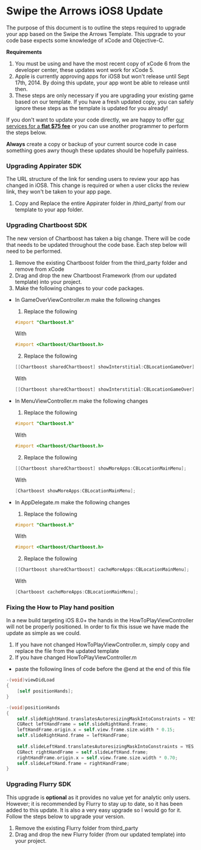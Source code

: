 # Swipe the Arrows iOS8 Update
The purpose of this document is to outline the steps required to upgrade your app based on the Swipe the Arrows Template.
This upgrade to your code base expects some knowledge of xCode and Objective-C.  

**Requirements**
1. You must be using and have the most recent copy of xCode 6 from the developer center, these updates wont work for xCode 5.
2. Apple is currently approving apps for iOS8 but won't release until Sept 17th, 2014.  By doing this update, your app wont be able to release until then.
3. These steps are only necessary if you are upgrading your existing game based on our template.  If you have a fresh updated copy, you can safely ignore these steps as the template is updated for you already!

If you don't want to update your code directly, we are happy to offer [our services for a **flat $75 fee**](http://alpinepipeline.com/pages/services) or you can use another programmer to perform the steps below.  

**Always** create a copy or backup of your current source code in case something goes awry though these updates should be hopefully painless.

### Upgrading Appirater SDK
The URL structure of the link for sending users to review your app has changed in iOS8.
This change is required or when a user clicks the review link, they won't be taken to your app page.

1. Copy and Replace the entire Appirater folder in /third_party/ from our template to your app folder.

### Upgrading Chartboost SDK
The new version of Chartboost has taken a big change.  There will be code that needs to be updated throughout the code base.
Each step below will need to be performed.

1. Remove the existing Chartboost folder from the third_party folder and remove from xCode
2. Drag and drop the new Chartboost Framework (from our updated template) into your project.
3. Make the following changes to your code packages.
  * In GameOverViewController.m make the following changes
    1. Replace the following 
    ```objective-c
    #import "Chartboost.h"
    ``` 
    With 
    ```objective-c
    #import <Chartboost/Chartboost.h>
    ```
    2. Replace the following 
    ```objective-c
    [[Chartboost sharedChartboost] showInterstitial:CBLocationGameOver];
    ``` 
    With 
    ```objective-c
    [[Chartboost sharedChartboost] showInterstitial:CBLocationGameOver];
    ```
  * In MenuViewController.m make the following changes
    1. Replace the following 
    ```objective-c
    #import "Chartboost.h"
    ``` 
    With 
    ```objective-c
    #import <Chartboost/Chartboost.h>
    ```
    2. Replace the following 
    ```objective-c
    [[Chartboost sharedChartboost] showMoreApps:CBLocationMainMenu];
    ``` 
    With 
    ```objective-c
    [Chartboost showMoreApps:CBLocationMainMenu];
    ```

  * In AppDelegate.m make the following changes
    1. Replace the following 
    ```objective-c
    #import "Chartboost.h"
    ```
    With 
    ```objective-c
    #import <Chartboost/Chartboost.h>
    ```
    2. Replace the following 
    ```objective-c
    [[Chartboost sharedChartboost] cacheMoreApps:CBLocationMainMenu];
    ``` 
    With 
    ```objective-c
    [Chartboost cacheMoreApps:CBLocationMainMenu];
    ```

### Fixing the How to Play hand position
In a new build targeting iOS 8.0+ the hands in the HowToPlayViewController will not be properly positioned.
In order to fix this issue we have made the update as simple as we could.  

1. If you have not changed HowToPlayViewController.m, simply copy and replace the file from the updated template
2. If you have changed HowToPlayViewController.m
  * paste the following lines of code before the @end at the end of this file
  ```objective-c
  -(void)viewDidLoad
  {
      [self positionHands];
  }

  -(void)positionHands
  {
      self.slideRightHand.translatesAutoresizingMaskIntoConstraints = YES;
      CGRect leftHandFrame = self.slideRightHand.frame;
      leftHandFrame.origin.x = self.view.frame.size.width * 0.15;
      self.slideRightHand.frame = leftHandFrame;
      
      self.slideLeftHand.translatesAutoresizingMaskIntoConstraints = YES;
      CGRect rightHandFrame = self.slideLeftHand.frame;
      rightHandFrame.origin.x = self.view.frame.size.width * 0.70;
      self.slideLeftHand.frame = rightHandFrame;
  }
  ```

### Upgrading Flurry SDK
This upgrade is **optional** as it provides no value yet for analytic only users.
However; it is recommended by Flurry to stay up to date, so it has been added to this update.
It is also a very easy upgrade so I would go for it.  Follow the steps below to upgrade your version.

1. Remove the existing Flurry folder from third_party
2. Drag and drop the new Flurry folder (from our updated template) into your project.